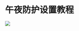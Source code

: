 # 午夜防护设置教程

![](../../.gitbook/assets/a44b17b02b235deb6697124b8286f5da\_1643560347385-6a0f22b9-7a01-4385-b1dd-75e02d783f54\_x-oss-process=image%2Fresize%2Cw\_712%2Climit\_0.png)
